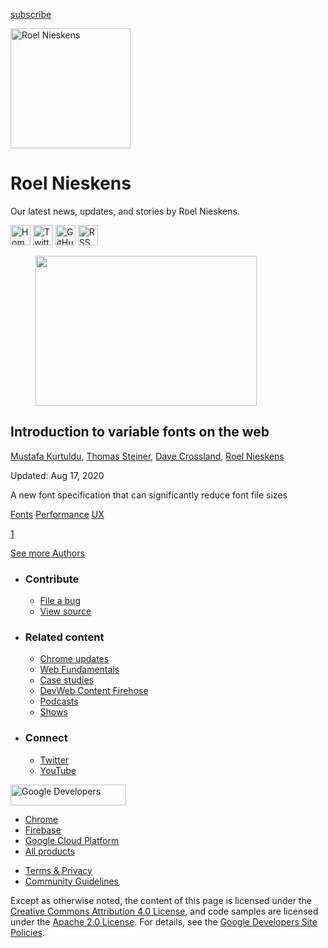 <a href="/newsletter/" class="gc-analytics-event w-actions__fab w-actions__fab--subscribe"><span>subscribe</span></a>

<img src="https://web-dev.imgix.net/image/admin/sJXQNtqZbfnddKBtKZo1.jpg?auto=format" alt="Roel Nieskens" class="w-author-page__image" sizes="(min-width: 481px) 192px, 128px" srcset="https://web-dev.imgix.net/image/admin/sJXQNtqZbfnddKBtKZo1.jpg?auto=format&amp;w=128 128w, https://web-dev.imgix.net/image/admin/sJXQNtqZbfnddKBtKZo1.jpg?auto=format&amp;w=146 146w, https://web-dev.imgix.net/image/admin/sJXQNtqZbfnddKBtKZo1.jpg?auto=format&amp;w=166 166w, https://web-dev.imgix.net/image/admin/sJXQNtqZbfnddKBtKZo1.jpg?auto=format&amp;w=190 190w, https://web-dev.imgix.net/image/admin/sJXQNtqZbfnddKBtKZo1.jpg?auto=format&amp;w=216 216w, https://web-dev.imgix.net/image/admin/sJXQNtqZbfnddKBtKZo1.jpg?auto=format&amp;w=246 246w, https://web-dev.imgix.net/image/admin/sJXQNtqZbfnddKBtKZo1.jpg?auto=format&amp;w=281 281w, https://web-dev.imgix.net/image/admin/sJXQNtqZbfnddKBtKZo1.jpg?auto=format&amp;w=320 320w, https://web-dev.imgix.net/image/admin/sJXQNtqZbfnddKBtKZo1.jpg?auto=format&amp;w=365 365w, https://web-dev.imgix.net/image/admin/sJXQNtqZbfnddKBtKZo1.jpg?auto=format&amp;w=384 384w" width="192" height="192" />

# Roel Nieskens

Our latest news, updates, and stories by Roel Nieskens.

<a href="https://pixelambacht.nl/" class="w-author-page__link"><img src="/images/icons/language.svg" alt="Homepage" class="w-author-page__icon" width="32" height="32" /></a> <a href="https://twitter.com/pixelambacht" class="w-author-page__link"><img src="/images/icons/twitter.svg" alt="Twitter" class="w-author-page__icon" width="32" height="32" /></a> <a href="https://github.com/roeln" class="w-author-page__link"><img src="/images/icons/github.svg" alt="GitHub" class="w-author-page__icon" width="32" height="32" /></a> <a href="/authors/roeln/feed.xml" class="w-author-page__link"><img src="/images/icons/rss.svg" alt="RSS Feed" class="w-author-page__icon" width="32" height="32" /></a>

<a href="/variable-fonts/" class="w-card-base__link"></a>

<figure><img src="https://web-dev.imgix.net/image/admin/SHy7jOlEVPU1lsyfgvlG.jpg?auto=format&amp;fit=crop&amp;h=240&amp;w=354" class="w-card-base__image" sizes="(min-width: 354px) 354px, calc(100vw - 48px)" srcset="https://web-dev.imgix.net/image/admin/SHy7jOlEVPU1lsyfgvlG.jpg?fit=crop&amp;h=240&amp;w=354&amp;auto=format&amp;dpr=1&amp;q=75, https://web-dev.imgix.net/image/admin/SHy7jOlEVPU1lsyfgvlG.jpg?fit=crop&amp;h=240&amp;w=354&amp;auto=format&amp;dpr=2&amp;q=50 2x, https://web-dev.imgix.net/image/admin/SHy7jOlEVPU1lsyfgvlG.jpg?fit=crop&amp;h=240&amp;w=354&amp;auto=format&amp;dpr=3&amp;q=35 3x, https://web-dev.imgix.net/image/admin/SHy7jOlEVPU1lsyfgvlG.jpg?fit=crop&amp;h=240&amp;w=354&amp;auto=format&amp;dpr=4&amp;q=23 4x, https://web-dev.imgix.net/image/admin/SHy7jOlEVPU1lsyfgvlG.jpg?fit=crop&amp;h=240&amp;w=354&amp;auto=format&amp;dpr=5&amp;q=20 5x" width="354" height="240" /></figure>

<a href="/variable-fonts/" class="w-card-base__link"></a>

## Introduction to variable fonts on the web

<span class="w-author__name"><a href="/authors/mustafakurtuldu/" class="w-author__name-link">Mustafa Kurtuldu</a>, <a href="/authors/thomassteiner/" class="w-author__name-link">Thomas Steiner</a>, <a href="/authors/dcrossland/" class="w-author__name-link">Dave Crossland</a>, <a href="/authors/roeln/" class="w-author__name-link">Roel Nieskens</a></span>

Updated: Aug 17, 2020

<a href="/variable-fonts/" class="w-card-base__link"></a>

A new font specification that can significantly reduce font file sizes

<a href="/tags/fonts/" class="w-chip">Fonts</a> <a href="/tags/performance/" class="w-chip">Performance</a> <a href="/tags/ux/" class="w-chip">UX</a>

<a href="/authors/roeln/" class="w-pagination__link w-pagination__link--active">1</a>

<a href="/authors" class="w-button">See more Authors</a>

- ### Contribute

  - <a href="https://github.com/GoogleChrome/web.dev/issues/new?assignees=&amp;labels=bug&amp;template=bug_report.md&amp;title=" class="w-footer__linkbox-link">File a bug</a>
  - <a href="https://github.com/googlechrome/web.dev" class="w-footer__linkbox-link">View source</a>

- ### Related content

  - <a href="https://blog.chromium.org/" class="w-footer__linkbox-link">Chrome updates</a>
  - <a href="https://developers.google.com/web/" class="w-footer__linkbox-link">Web Fundamentals</a>
  - <a href="https://developers.google.com/web/showcase/" class="w-footer__linkbox-link">Case studies</a>
  - <a href="https://devwebfeed.appspot.com/" class="w-footer__linkbox-link">DevWeb Content Firehose</a>
  - <a href="/podcasts/" class="w-footer__linkbox-link">Podcasts</a>
  - <a href="/shows/" class="w-footer__linkbox-link">Shows</a>

- ### Connect

  - <a href="https://www.twitter.com/ChromiumDev" class="w-footer__linkbox-link">Twitter</a>
  - <a href="https://www.youtube.com/user/ChromeDevelopers" class="w-footer__linkbox-link">YouTube</a>

<a href="https://developers.google.com/" class="w-footer__utility-logo-link"><img src="/images/lockup-color.png" alt="Google Developers" class="w-footer__utility-logo" width="185" height="33" /></a>

- <a href="https://developer.chrome.com/" class="w-footer__utility-link">Chrome</a>
- <a href="https://firebase.google.com/" class="w-footer__utility-link">Firebase</a>
- <a href="https://cloud.google.com/" class="w-footer__utility-link">Google Cloud Platform</a>
- <a href="https://developers.google.com/products" class="w-footer__utility-link">All products</a>

<!-- -->

- <a href="https://policies.google.com/" class="w-footer__utility-link">Terms &amp; Privacy</a>
- <a href="/community-guidelines/" class="w-footer__utility-link">Community Guidelines</a>

Except as otherwise noted, the content of this page is licensed under the [Creative Commons Attribution 4.0 License](https://creativecommons.org/licenses/by/4.0/), and code samples are licensed under the [Apache 2.0 License](https://www.apache.org/licenses/LICENSE-2.0). For details, see the [Google Developers Site Policies](https://developers.google.com/terms/site-policies).

